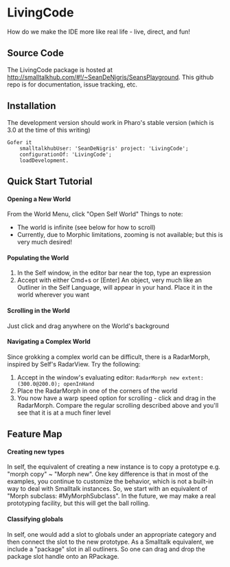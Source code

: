 LivingCode
==========

How do we make the IDE more like real life - live, direct, and fun!

Source Code
------------------
The LivingCode package is hosted at http://smalltalkhub.com/#!/~SeanDeNigris/SeansPlayground. This github repo is for documentation, issue tracking, etc.

Installation
------------------

The development version should work in Pharo's stable version (which is 3.0 at the time of this writing)

	Gofer it
		smalltalkhubUser: 'SeanDeNigris' project: 'LivingCode';
		configurationOf: 'LivingCode';
		loadDevelopment.
		
Quick Start Tutorial
------------------

#### Opening a New World
From the World Menu, click "Open Self World"
Things to note:
- The world is infinite (see below for how to scroll)
- Currently, due to Morphic limitations, zooming is not available; but this is very much desired!

#### Populating the World
1. In the Self window, in the editor bar near the top, type an expression
2. Accept with either Cmd+s or [Enter]
An object, very much like an Outliner in the Self Language, will appear in your hand. Place it in the world wherever you want

#### Scrolling in the World
Just click and drag anywhere on the World's background

#### Navigating a Complex World
Since grokking a complex world can be difficult, there is a RadarMorph, inspired by Self's RadarView.
Try the following:

1. Accept in the window's evaluating editor: ``RadarMorph new extent: (300.0@200.0); openInHand``
2. Place the RadarMorph in one of the corners of the world
3. You now have a warp speed option for scrolling - click and drag in the RadarMorph. Compare the regular scrolling described above and you'll see that it is at a much finer level

Feature Map
------------------

#### Creating new types
In self, the equivalent of creating a new instance is to copy a prototype e.g. "morph copy" ~ "Morph new". One key difference is that in most of the examples, you continue to customize the behavior, which is not a built-in way to deal with Smalltalk instances. So, we start with an equivalent of "Morph subclass: #MyMorphSubclass". In the future, we may make a real prototyping facility, but this will get the ball rolling.

#### Classifying globals
In self, one would add a slot to globals under an appropriate category and then connect the slot to the new prototype. As a Smalltalk equivalent, we include a "package" slot in all outliners. So one can drag and drop the package slot handle onto an RPackage.
